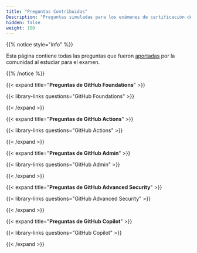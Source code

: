 ```yaml
---
title: "Preguntas Contribuidas"
Description: "Preguntas simuladas para los exámenes de certificación de GitHub, aportadas por la comunidad."
hidden: false
weight: 100
---
```


{{% notice style="info" %}}

Esta página contiene todas las preguntas que fueron [aportadas](https://github.com/FidelusAleksander/ghcertified/blob/master/CONTRIBUTING.md) por la comunidad al estudiar para el examen.

{{% /notice %}}

{{< expand title="**Preguntas de GitHub Foundations**" >}}

{{< library-links questions="GitHub Foundations" >}}

{{< /expand >}}



{{< expand title="**Preguntas de GitHub Actions**" >}}

{{< library-links questions="GitHub Actions" >}}

{{< /expand >}}



{{< expand title="**Preguntas de GitHub Admin**" >}}

{{< library-links questions="GitHub Admin" >}}

{{< /expand >}}



{{< expand title="**Preguntas de GitHub Advanced Security**" >}}

{{< library-links questions="GitHub Advanced Security" >}}

{{< /expand >}}



{{< expand title="**Preguntas de GitHub Copilot**" >}}

{{< library-links questions="GitHub Copilot" >}}

{{< /expand >}}
